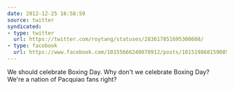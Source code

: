 ```yaml
---
date: 2012-12-25 16:58:59
source: twitter
syndicated:
- type: twitter
  url: https://twitter.com/roytang/statuses/283617851695300608/
- type: facebook
  url: https://www.facebook.com/10155666240078912/posts/10151986815908912
---
```


We should celebrate Boxing Day. Why don't we celebrate Boxing Day? We're a nation of Pacquiao fans right?